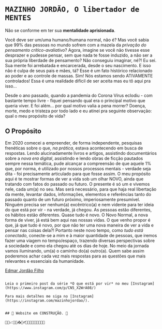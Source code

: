 # `MAZINHO JORDÃO, O libertador de MENTES`

Não se conforme em ter sua **mentalidade aprisionada**.

Você deve ser um/uma humano/humana normal, não é?
Mas você sabia que 99% das pessoas no mundo sofrem com a mazela da _privação do pensamento crítico-avaliativo_?
Agora, imagine se você não tivesse esse desprazer e pudesse pensar, sem que nada te fosse induzido, a não ser a sua própria liberdade de pensamento?
Não conseguiu imaginar, né?! Eu sei.
Sua mente foi arrebatada e encarcerada, desde o seu nascimento. E isso não é culpa de seus pais e mães, tá? Esse é um fato histórico relacionado ao poder e ao controle de massas.
Sim! Nós estamos sendo ATIVAMENTE controlados! Essa é uma realidade difícil de ser aceita mas eu tô aqui pra isso...

Desde o ano passado, quando a pandemia do Corona Vírus eclodiu - com bastante tempo livre - fiquei pensando qual era o principal motivo que queria viver.
E foi além... por qual motivo valia a pena morrer? 
Doença, morte, medo e tristeza por todo lado e eu atinei pra seguinte observação:
qual o meu propósito de vida?

## O Propósito

Em 2020 comecei a empreender, de forma independente, pesquisas frenéticas sobre o que, *na prática*, estava acontecendo em busca de respostas. Lendo alucinadamente livros e artigos, assistindo documentários sobre a _nova era digital_, assistindo e lendo obras de ficção pautados sempre nessa temática, pude alcançar a compreensão de que aquele 1% que, por norma, é utilizado por nossos processos mentais - verdade seja dita - foi precisamente articulado para que fosse assim. 
O meu propósito aqui é te mostrar formas de ver a vida sob um olhar NOVO, ainda que tratando com fatos do passado ou futuro.
O presente é só um e vivemos nele, cada um(a) no seu. Mas será necessário, para que haja real libertação da mente, levantar dados, informações, elementos e referências tanto do passado quanto de um futuro próximo, imperiosamente presumível. 
Ninguém precisa ser nenhum(a) excêntrico(a) e nem vidente para ter ideia do que está por vir - na verdade, já chegou. As pessoas estão diferentes, os hábitos estão diferentes. Quase tudo é novo. O Novo Normal, a nova forma de viver, já está bem aqui nas nossas vidas.
O que venho propor é que, já que tudo é novo, por que não ter uma nova maneira de ver a vida e pensar nas coisas dela?! Portanto neste novo tempo, como *tudo está conectado*, conecte-se a mim e à maior quantidade de pessoas, que iremos fazer uma viagem no tempo/espaço, trazendo diversas perspectivas sobre a sociedade e como ela chegou até os dias de hoje.
No meio da jornada vamos iluminando, um(a) o caminho do(a) outro(a). Quem sabe assim poderemos achar cada vez mais respostas para as questões que mais relevantes e essenciais da humanidade.


[Edmar Jordão Filho](https://facebook.com/edmarjordao.filho/)
```

Leia o primeiro post da série *O que está por vir* no meu [Instagram](https://www.instagram.com/p/CN5_X2WrA08/)

Para mais detalhes me siga no [Instagram](https://instagram.com/mazinhojordao/).


## 🚨 Website em CONSTRUÇÃO. 🚨

👨‍💻📈👨‍🔧📥👷‍♂️📐🧑‍🚀📏👨‍🏫🎯👨‍🎤


